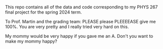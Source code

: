 This repo contains all of the data and code corresponding to my PHYS 267 final project for the spring 2024 term. 

To Prof. Martin and the grading team: PLEASE please PLEEEEASE give me 100%. You are very pretty and I really tried very hard on this. 

My mommy would be very happy if you gave me an A. Don't you want to make my mommy happy? 
